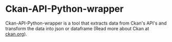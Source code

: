 # Ckan-API-Python-wrapper
Ckan-API-Python-wrapper is a tool that extracts data from Ckan's API's and transform the data into json or dataframe (Read more about Ckan at [ckan.org](https://ckan.org/)).

